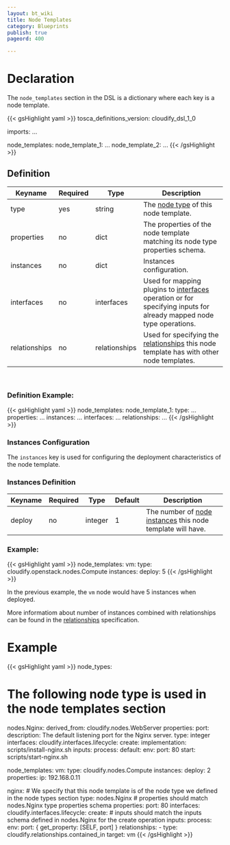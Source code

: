 ```yaml
---
layout: bt_wiki
title: Node Templates
category: Blueprints
publish: true
pageord: 400

---
```


# Declaration

The `node_templates` section in the DSL is a dictionary where each key is a node template.

{{< gsHighlight  yaml >}}
tosca_definitions_version: cloudify_dsl_1_0

imports:
  ...

node_templates:
  node_template_1:
    ...
  node_template_2:
    ...
{{< /gsHighlight >}}


## Definition


Keyname       | Required | Type          | Description
-----------   | -------- | ----          | -----------
type          | yes      | string        | The [node type](dsl-spec-node-types.html) of this node template.
properties    | no       | dict          | The properties of the node template matching its node type properties schema.
instances     | no       | dict          | Instances configuration.
interfaces    | no       | interfaces    | Used for mapping plugins to [interfaces](dsl-spec-interfaces.html) operation or for specifying inputs for already mapped node type operations.
relationships | no       | relationships | Used for specifying the [relationships](dsl-spec-relationships.html) this node template has with other node templates.


<br/>


### Definition Example:


{{< gsHighlight  yaml >}}
node_templates:
  node_template_1:
    type: ...
    properties:
      ...
    instances:
      ...
    interfaces:
      ...
    relationships:
      ...
{{< /gsHighlight >}}



### Instances Configuration

The `instances` key is used for configuring the deployment characteristics of the node template.

### Instances Definition

Keyname       | Required | Type     | Default | Description
-----------   | -------- | ----     | ---     | -----------
deploy        | no       | integer  | 1       | The number of [node instances](reference-terminology.html#node-instance) this node template will have.


### Example:

{{< gsHighlight  yaml >}}
node_templates:
  vm:
    type: cloudify.openstack.nodes.Compute
    instances:
      deploy: 5
{{< /gsHighlight >}}

In the previous example, the `vm` node would have 5 instances when deployed.

More informatiom about number of instances combined with relationships can be found in the [relationships](dsl-spec-relationships.html) specification.




# Example

{{< gsHighlight  yaml >}}
node_types:
  # The following node type is used in the node templates section
  nodes.Nginx:
    derived_from: cloudify.nodes.WebServer
    properties:
      port:
        description: The default listening port for the Nginx server.
        type: integer
    interfaces:
      cloudify.interfaces.lifecycle:
        create:
          implementation: scripts/install-nginx.sh
          inputs:
            process:
              default:
                env:
                  port: 80
        start: scripts/start-nginx.sh

node_templates:
  vm:
    type: cloudify.nodes.Compute
    instances:
      deploy: 2
    properties:
      ip: 192.168.0.11

  nginx:
    # We specify that this node template is of the node type we defined in the node types section
    type: nodes.Nginx
    # properties should match nodes.Nginx type properties schema
    properties:
      port: 80
    interfaces:
      cloudify.interfaces.lifecycle:
        create:
          # inputs should match the inputs schema defined in nodes.Nginx for the create operation
          inputs:
            process:
              env:
                port: { get_property: [SELF, port] }
    relationships:
      - type: cloudify.relationships.contained_in
        target: vm
{{< /gsHighlight >}}



